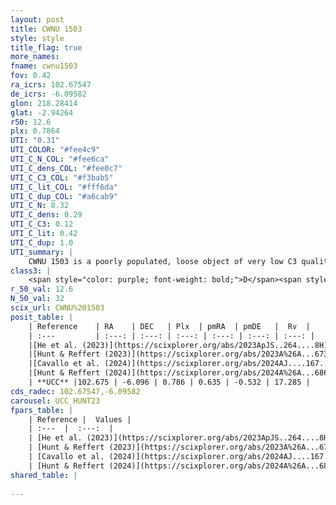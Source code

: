 ```yaml
---
layout: post
title: CWNU 1503
style: style
title_flag: true
more_names: 
fname: cwnu1503
fov: 0.42
ra_icrs: 102.67547
de_icrs: -6.09582
glon: 218.28414
glat: -2.94264
r50: 12.6
plx: 0.7864
UTI: "0.31"
UTI_COLOR: "#fee4c9"
UTI_C_N_COL: "#fee6ca"
UTI_C_dens_COL: "#fee0c7"
UTI_C_C3_COL: "#f3bab5"
UTI_C_lit_COL: "#fff6da"
UTI_C_dup_COL: "#a6cab9"
UTI_C_N: 0.32
UTI_C_dens: 0.29
UTI_C_C3: 0.12
UTI_C_lit: 0.42
UTI_C_dup: 1.0
UTI_summary: |
    CWNU 1503 is a poorly populated, loose object of very low C3 quality. It was recently reported in the literature.
class3: |
    <span style="color: purple; font-weight: bold;">D</span><span style="color: red; font-weight: bold;">C</span>
r_50_val: 12.6
N_50_val: 32
scix_url: CWNU%201503
posit_table: |
    | Reference    | RA    | DEC   | Plx  | pmRA  | pmDE   |  Rv  |
    | :---         | :---: | :---: | :---: | :---: | :---: | :---: |
    |[He et al. (2023)](https://scixplorer.org/abs/2023ApJS..264....8H) | 102.674 | -6.093 | 0.796 | 0.634 | -0.54 | -- |
    |[Hunt & Reffert (2023)](https://scixplorer.org/abs/2023A%26A...673A.114H) | 102.693 | -6.096 | 0.783 | 0.647 | -0.537 | 13.783 |
    |[Cavallo et al. (2024)](https://scixplorer.org/abs/2024AJ....167...12C) | 102.658 | -6.158 | 0.789 | -- | -- | -- |
    |[Hunt & Reffert (2024)](https://scixplorer.org/abs/2024A%26A...686A..42H) | 102.693 | -6.096 | 0.783 | 0.647 | -0.537 | 13.783 |
    | **UCC** |102.675 | -6.096 | 0.786 | 0.635 | -0.532 | 17.285 | 
cds_radec: 102.67547,-6.09582
carousel: UCC_HUNT23
fpars_table: |
    | Reference |  Values |
    | :---  |  :---:  |
    | [He et al. (2023)](https://scixplorer.org/abs/2023ApJS..264....8H) | `A0=0.5, m-M=10.4, logAge=7.8` |
    | [Hunt & Reffert (2023)](https://scixplorer.org/abs/2023A%26A...673A.114H) | `AV50=0.323, diffAV50=0.411, MOD50=10.405, logAge50=8.155` |
    | [Cavallo et al. (2024)](https://scixplorer.org/abs/2024AJ....167...12C) | `AV50=0.48, dMod50=10.38, logAge50=8.41, [Fe/H]50=-0.2` |
    | [Hunt & Reffert (2024)](https://scixplorer.org/abs/2024A%26A...686A..42H) | `MassJ=67.8578` |
shared_table: |
    
---
```

